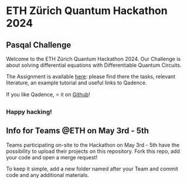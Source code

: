 # ETH Zürich Quantum Hackathon 2024

## Pasqal Challenge

Welcome to the ETH Zürich Quantum Hackathon 2024. Our Challenge is about solving differential equations with Differentiable Quantum Circuits.

The Assignment is available [here](https://github.com/pasqal-io/eth_quantum_2024/blob/main/PASQAL_Challenge.pdf): please find there the tasks, relevant literature, an example tutorial and useful links to Qadence.

If you like Qadence, ⭐ it on [Github](https://github.com/pasqal-io/qadence/)! 

### Happy hacking!

## Info for Teams @ETH on May 3rd - 5th

Teams participating on-site to the Hackathon on May 3rd - 5th have the possibility to upload their projects on this repository. Fork this repo, add your code and open a merge request!

To keep it simple, add a new folder named after your Team and commit code and any additional materials.

